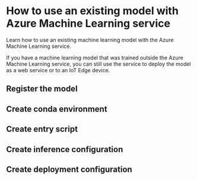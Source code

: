 
# How to use an existing model with Azure Machine Learning service

Learn how to use an existing machine learning model with the Azure Machine Learning service.

If you have a machine learning model that was trained outside the Azure Machine Learning service, you can still use the service to deploy the model as a web service or to an IoT Edge device.


## Register the model

<why>

## Create conda environment

## Create entry script

## Create inference configuration

## Create deployment configuration

